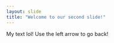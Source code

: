```yaml
---
layout: slide
title: "Welcome to our second slide!"
---
```

My text lol!
Use the left arrow to go back!
